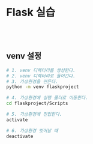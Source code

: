 # Flask 실습

<br><br>

## venv 설정

```bash
# 1. venv 디렉터리를 생성한다.
# 2. venv 디렉터리로 들어간다.
# 3. 가상환경을 만든다.
python -m venv flaskproject

# 4. 가상환경에 실행 폴더로 이동한다.
cd flaskproject/Scripts

# 5. 가상환경에 진입한다.
activate

# 6. 가상환경 벗어날 때
deactivate
```
